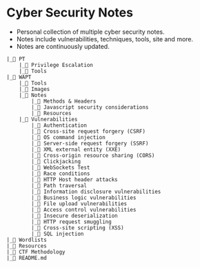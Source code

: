 # Cyber Security Notes

- Personal collection of multiple cyber security notes. 
- Notes include vulnerabilities, techniques, tools, site and more. 
- Notes are continuously updated.

```
|_📂 PT
    |_📄 Privilege Escalation
    |_📄 Tools
|_📂 WAPT
    |_📂 Tools
    |_📂 Images
    |_📂 Notes
        |_📄 Methods & Headers
        |_📄 Javascript security considerations
        |_📄 Resources
    |_📂 Vulnerabilities
        |_📄 Authentication
        |_📄 Cross-site request forgery (CSRF)
        |_📄 OS command injection
        |_📄 Server-side request forgery (SSRF)
        |_📄 XML external entity (XXE)
        |_📄 Cross-origin resource sharing (CORS)
        |_📄 Clickjacking
        |_📄 WebSockets Test
        |_📄 Race conditions
        |_📄 HTTP Host header attacks
        |_📄 Path traversal
        |_📄 Information disclosure vulnerabilities
        |_📄 Business logic vulnerabilities
        |_📄 File upload vulnerabilities
        |_📄 Access control vulnerabilities
        |_📄 Insecure deserialization
        |_📄 HTTP request smuggling
        |_📄 Cross-site scripting (XSS)
        |_📄 SQL injection
|_📂 Wordlists
|_📂 Resources
|_📂 CTF Methodology
|_📄 README.md
```
